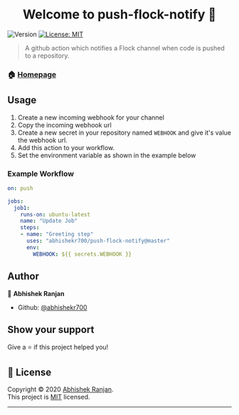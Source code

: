 <h1 align="center">Welcome to push-flock-notify 👋</h1>
<p>
  <img alt="Version" src="https://img.shields.io/badge/version-1.0-blue.svg?cacheSeconds=2592000" />
  <a href="https://github.com/abhishekr700/push-flock-notify/blob/master/LICENSE" target="_blank">
    <img alt="License: MIT" src="https://img.shields.io/badge/License-MIT-yellow.svg" />
  </a>
</p>

> A github action which notifies a Flock channel when code is pushed to a repository.

### 🏠 [Homepage](https://github.com/abhishekr700/push-flock-notify)

## Usage

1. Create a new incoming webhook for your channel
2. Copy the incoming webhook url
3. Create a new secret in your repository named `WEBHOOK` and give it's value the webhook url.
4. Add this action to your workflow.
5. Set the environment variable as shown in the example below


### Example Workflow

```yaml
on: push

jobs:
  job1:
    runs-on: ubuntu-latest
    name: "Update Job"
    steps:
    - name: "Greeting step"
      uses: "abhishekr700/push-flock-notify@master"
      env:
        WEBHOOK: ${{ secrets.WEBHOOK }}
```

## Author

👤 **Abhishek Ranjan**

* Github: [@abhishekr700](https://github.com/abhishekr700)

## Show your support

Give a ⭐️ if this project helped you!

## 📝 License

Copyright © 2020 [Abhishek Ranjan](https://github.com/abhishekr700).<br />
This project is [MIT](https://github.com/abhishekr700/push-flock-notify/blob/master/LICENSE) licensed.

***
